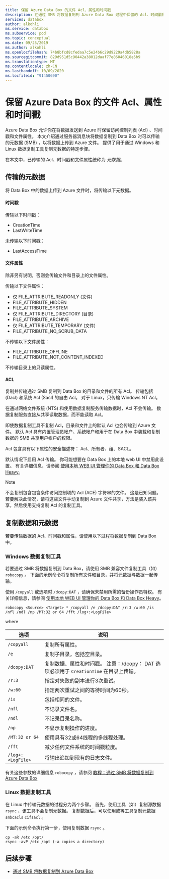 ```yaml
---
title: 保留 Azure Data Box 的文件 Acl、属性和时间戳
description: 在通过 SMB 将数据复制到 Azure Data Box 过程中保留的 Acl、时间戳和属性。 将元数据复制到 Windows 和 Linux 数据复制工具。
services: databox
author: alkohli
ms.service: databox
ms.subservice: pod
ms.topic: conceptual
ms.date: 09/25/2019
ms.author: alkohli
ms.openlocfilehash: 74b8bfcd8cfedaa7c5e24b6c29d9229a4db5828a
ms.sourcegitcommit: 829d951d5c90442a38012daaf77e86046018e5b9
ms.translationtype: MT
ms.contentlocale: zh-CN
ms.lasthandoff: 10/09/2020
ms.locfileid: "91450690"
---
```

# <a name="preserving-file-acls-attributes-and-timestamps-with-azure-data-box"></a>保留 Azure Data Box 的文件 Acl、属性和时间戳

Azure Data Box 允许你在将数据发送到 Azure 时保留访问控制列表 (Acl) 、时间戳和文件属性。 本文介绍通过服务器消息块将数据复制到 Data Box 时可以传输的元数据 (SMB) ，以将数据上传到 Azure 文件。 提供了用于通过 Windows 和 Linux 数据复制工具复制元数据的特定步骤。

在本文中，已传输的 Acl、时间戳和文件属性统称为 *元数据*。

## <a name="transferred-metadata"></a>传输的元数据

将 Data Box 中的数据上传到 Azure 文件时，将传输以下元数据。

#### <a name="timestamps"></a>时间戳

传输以下时间戳：
- CreationTime
- LastWriteTime

未传输以下时间戳：
- LastAccessTime
  
#### <a name="file-attributes"></a>文件属性

除非另有说明，否则会传输文件和目录上的文件属性。

传输以下文件属性：
- 仅 FILE_ATTRIBUTE_READONLY (文件) 
- FILE_ATTRIBUTE_HIDDEN
- FILE_ATTRIBUTE_SYSTEM
- 仅 FILE_ATTRIBUTE_DIRECTORY (目录) 
- FILE_ATTRIBUTE_ARCHIVE
- 仅 FILE_ATTRIBUTE_TEMPORARY (文件) 
- FILE_ATTRIBUTE_NO_SCRUB_DATA

不传输以下文件属性：
- FILE_ATTRIBUTE_OFFLINE
- FILE_ATTRIBUTE_NOT_CONTENT_INDEXED
  
不传输目录上的只读属性。

#### <a name="acls"></a>ACL

复制并传输通过 SMB 复制到 Data Box 的目录和文件的所有 Acl。 传输包括 (Dacl) 和系统 Acl (Sacl) 的自由 Acl。 对于 Linux，只传输 Windows NT Acl。

在通过网络文件系统 (NTS) 和使用数据复制服务传输数据时，Acl 不会传输。 数据复制服务直接从共享读取数据，而不能读取 Acl。

即使数据复制工具不复制 Acl，目录和文件上的默认 Acl 也会传输到 Azure 文件。 默认 Acl 具有内置管理员帐户、系统帐户和用于在 Data Box 中装载和复制数据的 SMB 共享用户帐户的权限。

Acl 包含具有以下属性的安全描述符： Acl、所有者、组、SACL。

默认情况下启用 Acl 传输。 你可能想要在 Data Box 上的本地 web UI 中禁用此设置。 有关详细信息，请参阅 [使用本地 WEB UI 管理你的 Data Box 和 Data Box Heavy](./data-box-local-web-ui-admin.md)。

> [!NOTE]
> 不会复制包含包含条件访问控制项的 Acl (ACE) 字符串的文件。 这是已知问题。 若要解决此情况，请将这些文件手动复制到 Azure 文件共享，方法是装入该共享，然后使用支持复制 Acl 的复制工具。

## <a name="copying-data-and-metadata"></a>复制数据和元数据

若要传输数据的 Acl、时间戳和属性，请使用以下过程将数据复制到 Data Box 中。 

### <a name="windows-data-copy-tool"></a>Windows 数据复制工具

若要通过 SMB 将数据复制到 Data Box，请使用 SMB 兼容文件复制工具（如） `robocopy` 。 下面的示例命令将复制所有文件和目录，并将元数据与数据一起传输。

使用 `/copyall` 或选项时 `/dcopy:DAT` ，请确保未禁用所需的备份操作员特权。 有关详细信息，请参阅 [使用本地 WEB UI 管理你的 Data Box 和 Data Box Heavy](./data-box-local-web-ui-admin.md)。 

```console
robocopy <Source> <Target> * /copyall /e /dcopy:DAT /r:3 /w:60 /is /nfl /ndl /np /MT:32 or 64 /fft /log+:<LogFile>
```

where

|选项 |说明 |
|------------------- | ----- |
|`/copyall` |复制所有属性。|
|`/e`      |复制子目录，包括空目录。         |
|`/dcopy:DAT`  |复制数据、属性和时间戳。 注意：/dcopy： DAT 选项必须用于 `CreationTime` 在目录上传输。 |
|`/r:3`    |指定对失败的副本进行3次重试。         |
|`/w:60`   |指定两次重试之间的等待时间为60秒。         |
|`/is`     |包括相同的文件。         |
|`/nfl`    |不记录文件名。         |
|`/ndl`    |不记录目录名称。        |
|`/np`     |不显示复制操作的进度。         |
|`/MT:32 or 64`  |使用具有32或64线程的多线程处理。           |
|`/fft`    |减少任何文件系统的时间戳粒度。        |
|`/log+:<LogFile>`  |将输出追加到现有的日志文件。|

有关这些参数的详细信息 `robocopy` ，请参阅 [教程：通过 SMB 将数据复制到 Azure Data Box](./data-box-deploy-copy-data.md)

### <a name="linux-data-copy-tool"></a>Linux 数据复制工具

在 Linux 中传输元数据的过程分为两个步骤。 首先，使用工具（如）复制源数据 `rsync` ，该工具不会复制元数据。 复制数据后，可以使用或等工具复制元数据 `smbcacls` `cifsacl` 。 

下面的示例命令执行第一步，使用复制数据 `rsync` 。 

```console
cp -aR /etc /opt/ 
rsync -avP /etc /opt (-a copies a directory)
```

## <a name="next-steps"></a>后续步骤

- [通过 SMB 将数据复制到 Azure Data Box](./data-box-deploy-copy-data.md)